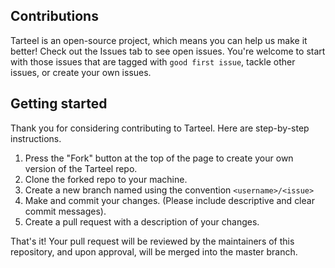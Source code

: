 ## Contributions

Tarteel is an open-source project, which means you can help us make it better! Check out the Issues tab to see open issues. You're welcome to start with those issues that are tagged with `good first issue`, tackle other issues, or create your own issues.

## Getting started

Thank you for considering contributing to Tarteel. Here are step-by-step instructions.

1. Press the "Fork" button at the top of the page to create your own version of the Tarteel repo.
1. Clone the forked repo to your machine.
1. Create a new branch named using the convention `<username>/<issue>`
1. Make and commit your changes. (Please include descriptive and clear commit messages). 
1. Create a pull request with a description of your changes.

That's it! Your pull request will be reviewed by the maintainers of this repository, and upon approval, will be merged into the master branch. 
